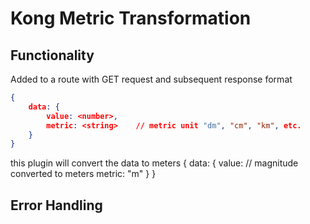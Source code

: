 # Kong Metric Transformation

## Functionality
Added to a route with GET request and subsequent response format
```json
{
    data: {
        value: <number>,
        metric: <string>    // metric unit "dm", "cm", "km", etc.
    }
}
```
this plugin will convert the data to meters
{
    data: {
        value: <number>     // magnitude converted to meters
        metric: "m"
    }
}

## Error Handling


